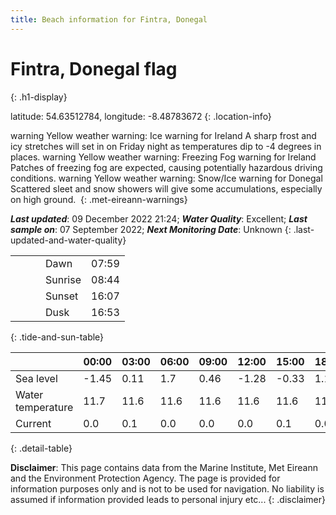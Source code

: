 ```yaml
---
title: Beach information for Fintra, Donegal
---
```

# Fintra, Donegal <span class="material-icons blue-flag" alt="This a Blue Flag beach">flag</span>
{: .h1-display}

latitude: 54.63512784, longitude: -8.48783672
{: .location-info}

<span class="material-icons yellow-warning">warning</span>&nbsp;Yellow weather warning: Ice warning for Ireland A sharp frost and icy stretches will set in on Friday night as temperatures dip to -4 degrees in places.&nbsp;<span class="material-icons yellow-warning">warning</span>&nbsp;Yellow weather warning: Freezing Fog warning for Ireland Patches of freezing fog are expected, causing potentially hazardous driving conditions.&nbsp;<span class="material-icons yellow-warning">warning</span>&nbsp;Yellow weather warning: Snow/Ice warning for Donegal Scattered sleet and snow showers will give some accumulations, especially on high ground.&nbsp;
{: .met-eireann-warnings}

___Last updated___: 09 December 2022 21:24; ___Water Quality___: Excellent;
___Last sample on___: 07 September 2022; ___Next Monitoring Date___: Unknown
{: .last-updated-and-water-quality}

|   |   |   |   |   |
|---|---|---|---|---|
|   |   |   | Dawn  | 07:59 |
|   |   |   | Sunrise  | 08:44 |
|   |   |   | Sunset  | 16:07 |
|   |   |   | Dusk  | 16:53 |
{: .tide-and-sun-table}

<div></div>

| | 00:00 | 03:00 | 06:00 | 09:00 | 12:00 | 15:00 | 18:00 | 21:00 |
|---|---|---|---|---|---|---|---|---|
| Sea level | -1.45 | 0.11 | 1.7 | 0.46| -1.28 | -0.33 | 1.16 | 0.23 |
| Water temperature | 11.7 | 11.6 | 11.6 | 11.6 | 11.6 | 11.6 | 11.6 | 11.6 |
| Current | 0.0 | 0.1 | 0.0 | 0.0 | 0.0| 0.1 | 0.0 | 0.0 |
{: .detail-table}

__Disclaimer__: This page contains data from the Marine Institute,
Met Eireann and the Environment Protection Agency. The page is provided for
information purposes only and is not to be used for navigation. No liability
is assumed if information provided leads to personal injury etc...
{: .disclaimer}